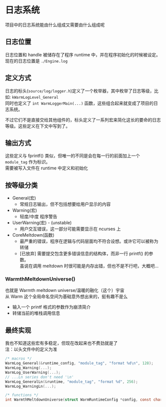 # 日志系统

项目中的日志系统能由什么组成又需要由什么组成呢

## 日志位置

日志位置和 handle 被储存在了程序 runtime 中，并在程序初始化的时候被设定。\
现在的日志位置是 `./Engine.log`

## 定义方式

日志的标头(`source/log/logger.h`)定义了一个枚举器，其中枚举了日志等级，比如: `kWarmLogLevel_General`\
同时也定义了 `int WarmLoggerMain(...)` 函数，这些组合起来就变成了项目的日志系统。

不过它们不是直接交给其他组件的，标头定义了一系列宏来简化这长的要命的日志等级。这些定义在下文中写到了。

## 输出方式

这些定义与 fprintf() 类似，但唯一的不同是会在每一行的前面加上一个 `module_tag` 作为标识。\
需要被写入文件在 runtime 中定义和初始化

## 按等级分类

- General(宏)
  - 常规日志输出，但不包括想要给用户显示的内容
- Warning(宏)
  - 轻度/中度 程序警告
- UserWarning(宏) - (unstable)
  - 用户交互错误，这一部分可能需要显示在 ncurses 上
- CoreMeltdown(函数)
  - 最严重的错误，程序在逻辑与代码层面均不符合设想。或许它可以被称为转储
  - [已放弃] 需要提交包含更多错误信息的结构体，而非一行 printf() 的参数。\
    虽说在调用 meltdown 时很可能是内存出错，但也不是不行吧，大概吧...

### WarmthMeltdownUniverse()

也就是 Warmth meltdown universe/温暖的融化（这个）宇宙\
从 Warm 这个全局命名空间为基础意外想出来的，挺有趣不是么

- 输入一个 printf 格式的参数作为崩溃简介
- 转储当前的堆栈调用信息

## 最终实现

我也不知道这些宏有多稳定，但现在改起来也不费劲就是了\
注：以头文件中的定义为准

```c
/* macros */
WarmLog_General(&runtime_config, "module_tag", "format %d\n", 128);
WarmLog_Warning(...);
WarmLog_UserWarning(...);
// ...Ln series don't need '\n'
WarmLog_GeneralLn(&runtime, "module_tag", "format %d", 256);
WarmLog_WarningLn(...);

/* functions */
int WarmthMeltdownUniverse(struct WarmRuntimeConfig *config, const char *format, ...);
```
